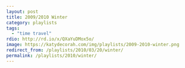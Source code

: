 ```yaml
---
layout: post
title: 2009/2010 Winter
category: playlists
tags:
  - "time travel"
rdio: http://rd.io/x/QXaYuDMox5o/
image: https://katydecorah.com/img/playlists/2009-2010-winter.png
redirect_from: /playlists/2010/03/20/winter/
permalink: /playlists/2010/winter/
---
```


